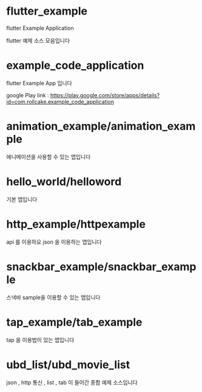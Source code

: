# flutter_example
flutter Example Application

flutter 예제 소스 모음입니다

# example_code_application
flutter Example App 입니다

google Play link : https://play.google.com/store/apps/details?id=com.rollcake.example_code_application

# animation_example/animation_example 
에니메이션을 사용할 수 있는 앱입니다

# hello_world/helloword	
기본 앱입니다

# http_example/httpexample	
api 를 이용하요 json 을 이용하는 앱입니다

# snackbar_example/snackbar_example	 
스낵바 sample을 이용할 수 있는 앱입니다

# tap_example/tab_example
tap 을 이용법이 있는 앱입니다

# ubd_list/ubd_movie_list 
json , http 통신 , list , tab 이 들어간 종합 예제 소스입니다
